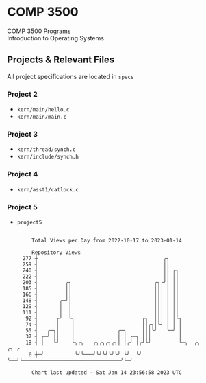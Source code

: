 # COMP 3500
COMP 3500 Programs  
Introduction to Operating Systems  
## Projects & Relevant Files
All project specifications are located in `specs`
### Project 2
- `kern/main/hello.c`
- `kern/main/main.c`
### Project 3
- `kern/thread/synch.c`
- `kern/include/synch.h`
### Project 4
- `kern/asst1/catlock.c`
### Project 5
- `project5`

```

        Total Views per Day from 2022-10-17 to 2023-01-14

        Repository Views
     277 ┼                                         ╭╮
     259 ┤                                         ││
     240 ┤                                         ││ ╭╮
     222 ┤                                         ││ ││
     203 ┤         ╭╮                           ╭╮╭╯│ ││
     185 ┤         ││                           │││ │ ││
     166 ┤         ││                           │││ │ ││
     148 ┤       ╭─╯│                           │││ │ ││
     129 ┤       │  │                           │││ │ ││
     111 ┤       │  │                           │││ │ ││
      92 ┤      ╭╯  ╰╮                      ╭╮  │││ │ │╰╮
      74 ┤      │    │                      ││╭╮│╰╯ │ │ │
      55 ┤   ╭─╮│    │              ╭─╮     │││╰╯   ╰─╯ │
      37 ┤ ╭─╯ ││    │              │ │ ╭─╮ │││         │
      18 ┤ │   ╰╯    ╰╮╭╮   ╭╮╭╮╭╮╭╮│ │╭╯ │╭╯╰╯         ╰─╮  ╭╮                                ╭╮ ╭
       0 ┼─╯          ╰╯╰───╯╰╯╰╯╰╯╰╯ ╰╯  ╰╯              ╰──╯╰────────────────────────────────╯╰─╯

        Chart last updated - Sat Jan 14 23:56:58 2023 UTC
        
```
